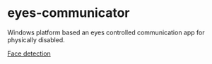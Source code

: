 # eyes-communicator
Windows platform based an eyes controlled communication app for physically disabled. 

[Face detection](https://github.com/solothinker/eyes-communicator/blob/main/imgs/FaceDetect.png)
